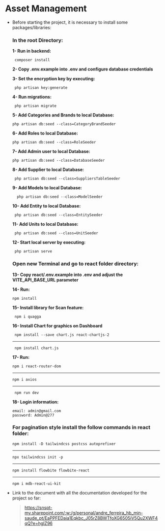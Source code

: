# Asset Management

-   Before starting the project, it is necessary to install some packages/libraries:

    ### In the root Directory:
    
       **1- Run in backend:**

         composer install
        
      **2- Copy .env.example into .env and configure database credentials**

      **3- Set the encryption key by executing:**

         php artisan key:generate

       **4- Run migrations:**

         php artisan migrate
         
      **5- Add Categories and Brands to local Database:**
      
        php artisan db:seed --class=CategoryBrandSeeder
        
      **6- Add Roles to local Database:**
      
        php artisan db:seed --class=RoleSeeder
         
       **7- Add Admin user to local Database:**
       
        php artisan db:seed --class=DatabaseSeeder

      **8- Add Supplier to local Database:**

         php artisan db:seed --class=SuppliersTableSeeder


       **9- Add Models to local Database:**

          php artisan db:seed --class=ModelSeeder

      **10- Add Entity to local Database:**

         php artisan db:seed --class=EntitySeeder

      **11- Add Units to local Database:**

         php artisan db:seed --class=UnitSeeder

       **12- Start local server by executing:**

         php artisan serve
        
        

    ### Open new Terminal and go to **react** folder directory:
    
     **13- Copy react/.env.example into .env and adjust the VITE_API_BASE_URL parameter**

     **14- Run:**

        npm install

     **15- Install library for Scan feature:**

         npm i quagga


      **16- Install Chart for graphics on Dashboard**

         npm install --save chart.js react-chartjs-2
     ______________________________________________________

         npm install chart.js


       **17- Run:**

        npm i react-router-dom
      ______________________________________________________

        npm i axios
      ______________________________________________________

         npm run dev
         
     

     **18- Login information:**
     
        email: admin@gmail.com
        password: Admin@277
      
     ### **For pagination style install the follow commands in react folder:**

        npm install -D tailwindcss postcss autoprefixer
     ______________________________________________________

        npx tailwindcss init -p
     ______________________________________________________

        npm install flowbite flowbite-react

      ______________________________________________________
        
        npm i mdb-react-ui-kit


-   Link to the document with all the documentation developed for the project so far:
    > https://snspt-my.sharepoint.com/:w:/g/personal/andre_ferreira_hb_min-saude_pt/EaPPFEDaia1Eqkbc_J05rZ8BWTfoXG6505iV5Qu2XWF4qQ?e=hgIZ96
